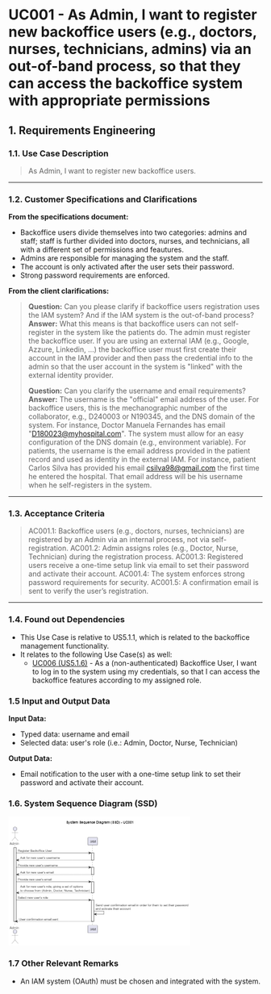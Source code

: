 # UC001 - As Admin, I want to register new backoffice users (e.g., doctors, nurses, technicians, admins) via an out-of-band process, so that they can access the backoffice system with appropriate permissions

## 1. Requirements Engineering

### 1.1. Use Case Description

> As Admin, I want to register new backoffice users.

---

### 1.2. Customer Specifications and Clarifications

**From the specifications document:**

- Backoffice users divide themselves into two categories: admins and staff; staff is further divided into doctors, nurses, and technicians, all with a different set of permissions and feautures.
- Admins are responsible for managing the system and the staff.
- The account is only activated after the user sets their password.
- Strong password requirements are enforced.

**From the client clarifications:**

> **Question:** Can you please clarify if backoffice users registration uses the IAM system? And if the IAM system is the out-of-band process?
> **Answer:** What this means is that backoffice users can not self-register in the system like the patients do. The admin must register the backoffice user. If you are using an external IAM (e.g., Google, Azzure, Linkedin, ...) the backoffice user must first create their account in the IAM provider and then pass the credential info to the admin so that the user account in the system is "linked" with the external identity provider.
>
> **Question:** Can you clarify the username and email requirements?
> **Answer:** The username is the "official" email address of the user. For backoffice users, this is the mechanographic number of the collaborator, e.g., D240003 or N190345, and the DNS domain of the system. For instance, Doctor Manuela Fernandes has email "<D180023@myhospital.com>". The system must allow for an easy configuration of the DNS domain (e.g., environment variable).
For patients, the username is the email address provided in the patient record and used as identity in the external IAM. For instance, patient Carlos Silva has provided his email <csilva98@gmail.com> the first time he entered the hospital. That email address will be his username when he self-registers in the system.

---

### 1.3. Acceptance Criteria

> AC001.1: Backoffice users (e.g., doctors, nurses, technicians) are registered by an Admin via an internal
process, not via self-registration.
> AC001.2: Admin assigns roles (e.g., Doctor, Nurse, Technician) during the registration process.
> AC001.3: Registered users receive a one-time setup link via email to set their password and activate their
account.
> AC001.4: The system enforces strong password requirements for security.
> AC001.5: A confirmation email is sent to verify the user’s registration.

---

### 1.4. Found out Dependencies

- This Use Case is relative to US5.1.1, which is related to the backoffice management functionality.
- It relates to the following Use Case(s) as well:
  - [UC006 (US5.1.6)](../../UC006/README.md) - As a (non-authenticated) Backoffice User, I want to log in to the system using my credentials, so that I can access the backoffice features according to my assigned role.

### 1.5 Input and Output Data

**Input Data:**

- Typed data: username and email
- Selected data: user's role (i.e.: Admin, Doctor, Nurse, Technician)

**Output Data:**

- Email notification to the user with a one-time setup link to set their password and activate their account.

### 1.6. System Sequence Diagram (SSD)

![System Sequence Diagram](png/uc001-system-sequence-diagram.png)

### 1.7 Other Relevant Remarks

- An IAM system (OAuth) must be chosen and integrated with the system.
